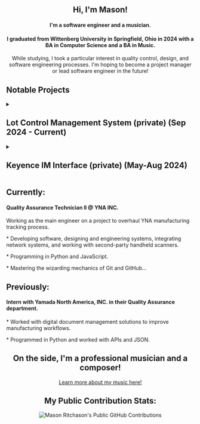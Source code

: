 <div align=center>
   <h2>Hi, I'm Mason!</h2>
   <h4>I'm a software engineer and a musician.</h4>
   <h4>I graduated from Wittenberg University in Springfield, Ohio in 2024 with a BA in Computer Science and a BA in Music.</h4>
   <p>
      While studying, I took a particular interest in quality control, design, and software engineering processes.
      I'm hoping to become a project manager or lead software engineer in the future!
   </p>
</div>
<div align=left>
   <h2>Notable Projects</h2>
   <details>
      <summary><h2>Lot Control Management System (private) (Sep 2024 - Current)</h2></summary>
         <p>
            Ongoing project aimed to design and deploy a new tracking system for Lot (manufacturing) data.
            Utilizes handheld scanners to cut out manual data entry and leverages a custom-design software to interface with new Lot database.
         </p>
         <h4>LCMS in Action</h4>
         <video src=https://github.com/masonritchason/masonritchason/blob/main/LCMS-Demo.mp4>
         <details>
            <summary><h4>Gallery</h4></summary>
               <h4>LCMS Home Window</h4>
               <img src=https://github.com/masonritchason/masonritchason/blob/main/lcms_home.png width=600 height=300>
               <h4>LCMS Report Window</h4>
               <img src=https://github.com/masonritchason/masonritchason/blob/main/lcms_report.png width=600 height=300>
               <h4>LCMS Feature-rich UI</h4>
               <img src=https://github.com/masonritchason/masonritchason/blob/main/lcms_menus.png width=525 height=300>
         </details>
   </details>
   <details>
      <summary><h2>Keyence IM Interface (private) (May-Aug 2024)</h2></summary>
         <p>
            API and data processing system used to link two disparate processes. 
            Cuts manual data-entry out of key workflows and improves accuracy.
         </p>
   </details>
</div>

<div align=left>
   <h2>Currently:</h2>
   <h4>Quality Assurance Technician II @ YNA INC.</h4>
   <p>
      Working as the main engineer on a project to overhaul YNA manufacturing tracking process.
   </p>
   <p>
      * Developing software, designing and engineering systems, integrating network systems, and working with second-party handheld scanners.
   </p>
   <p>
      * Programming in Python and JavaScript.
   </p>
   <p>
      * Mastering the wizarding mechanics of Git and GitHub...
   </p>
</div>

<div align=left>
   <h2>Previously:</h2>
   <h4>Intern with Yamada North America, INC. in their Quality Assurance department.</h4>
   <p>
      * Worked with digital document management solutions to improve manufacturing workflows.
   </p>
   <p>
      * Programmed in Python and worked with APIs and JSON.
   </p>
</div>

<div align=center>
   <h2>On the side, I'm a professional musician and a composer!</h2>
   <p>
      <a href=https://www.masonritchason.com>
         Learn more about my music here!
      </a>
   </p>
</div>
<div align=center>
   <h2>My Public Contribution Stats:</h2>
   <img title="Mason Ritchason's Public GitHub Contributions" src="https://streak-stats.demolab.com/?user=masonritchason">
</div>
   
   <!---
   masonritchason/masonritchason is a ✨ special ✨ repository because its `README.md` (this file) appears on your GitHub profile.
   You can click the Preview link to take a look at your changes.
   --->

